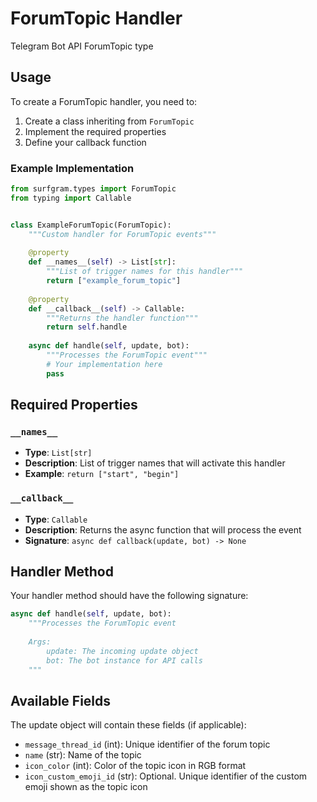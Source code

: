 # ForumTopic Handler

Telegram Bot API ForumTopic type

## Usage

To create a ForumTopic handler, you need to:

1. Create a class inheriting from `ForumTopic`
2. Implement the required properties
3. Define your callback function

### Example Implementation

```python
from surfgram.types import ForumTopic
from typing import Callable


class ExampleForumTopic(ForumTopic):
    """Custom handler for ForumTopic events"""
    
    @property
    def __names__(self) -> List[str]:
        """List of trigger names for this handler"""
        return ["example_forum_topic"]
    
    @property
    def __callback__(self) -> Callable:
        """Returns the handler function"""
        return self.handle
    
    async def handle(self, update, bot):
        """Processes the ForumTopic event"""
        # Your implementation here
        pass
```

## Required Properties

### `__names__`
- **Type**: `List[str]`
- **Description**: List of trigger names that will activate this handler
- **Example**: `return ["start", "begin"]`

### `__callback__`
- **Type**: `Callable`
- **Description**: Returns the async function that will process the event
- **Signature**: `async def callback(update, bot) -> None`

## Handler Method

Your handler method should have the following signature:

```python
async def handle(self, update, bot):
    """Processes the ForumTopic event
    
    Args:
        update: The incoming update object
        bot: The bot instance for API calls
    """
```

## Available Fields

The update object will contain these fields (if applicable):

- `message_thread_id` (int): Unique identifier of the forum topic
- `name` (str): Name of the topic
- `icon_color` (int): Color of the topic icon in RGB format
- `icon_custom_emoji_id` (str): Optional. Unique identifier of the custom emoji shown as the topic icon
